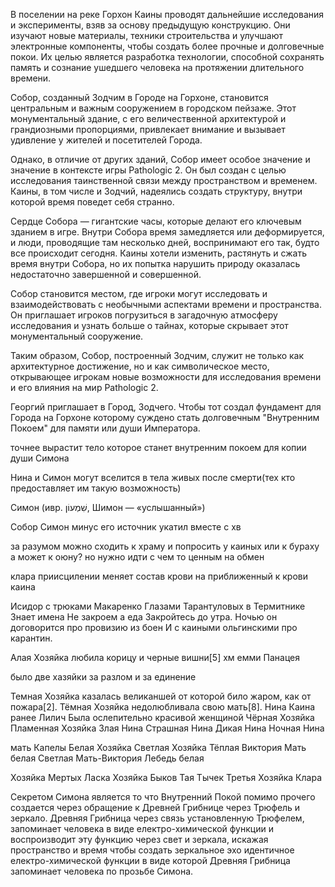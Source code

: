 В поселении на реке Горхон Каины проводят дальнейшие исследования и эксперименты, взяв за основу предыдущую конструкцию. Они изучают новые материалы, техники строительства и улучшают электронные компоненты, чтобы создать более прочные и долговечные покои. Их целью является разработка технологии, способной сохранять память и сознание ушедшего человека на протяжении длительного времени.

Собор, созданный Зодчим в Городе на Горхоне, становится центральным и важным сооружением в городском пейзаже. Этот монументальный здание, с его величественной архитектурой и грандиозными пропорциями, привлекает внимание и вызывает удивление у жителей и посетителей Города.

Однако, в отличие от других зданий, Собор имеет особое значение и значение в контексте игры Pathologic 2. Он был создан с целью исследования таинственной связи между пространством и временем. Каины, в том числе и Зодчий, надеялись создать структуру, внутри которой время поведет себя странно.

Сердце Собора — гигантские часы, которые делают его ключевым зданием в игре. Внутри Собора время замедляется или деформируется, и люди, проводящие там несколько дней, воспринимают его так, будто все происходит сегодня. Каины хотели изменить, растянуть и сжать время внутри Собора, но их попытка нарушить природу оказалась недостаточно завершенной и совершенной.

Собор становится местом, где игроки могут исследовать и взаимодействовать с необычными аспектами времени и пространства. Он приглашает игроков погрузиться в загадочную атмосферу исследования и узнать больше о тайнах, которые скрывает этот монументальный сооружение.

Таким образом, Собор, построенный Зодчим, служит не только как архитектурное достижение, но и как символическое место, открывающее игрокам новые возможности для исследования времени и его влияния на мир Pathologic 2.

Георгий приглашает в Город, Зодчего. Чтобы тот создал фундамент для Города на Горхоне которому суждено стать долговечным "Внутренним Покоем" для памяти или души Императора.

точнее вырастит тело которое станет внутренним покоем для копии души Симона

Нина и Симон могут вселится в тела живых после смерти(тех кто предоставляет им такую возможность)

Симон (ивр. ‏שִׁמְעוֹן‌‎, Шимон — «услышанный»)

Собор
Симон минус его источник укатил вместе с хв



за разумом можно сходить к храму и попросить у каиных 
или к бураху
а может к оюну?
но нужно идти с чем то ценным на обмен

клара приисцилении меняет состав крови на приближенный к крови каина

Исидор с трюками Макаренко
Глазами Тарантуловых в Термитнике
Знает имена 
Не закроем а еда
Закройтесь до утра.
Ночью он договорится про провизию из боен
И с каиными ольгинскими про карантин.

Алая Хозяйка любила корицу и черные вишни[5] хм емми Панацея

было две хазяйки
за разлом и за единение

Темная Хозяйка казалась великаншей от которой било жаром, как от пожара[2]. Тёмная Хозяйка недолюбливала свою мать[8].
Нина Каина ранее Лилич Была ослепительно красивой женщиной
Чёрная Хозяйка
Пламенная Хозяйка
Злая Нина
Страшная Нина
Дикая Нина
Ночная Нина 

мать Капелы
Белая Хозяйка 
Светлая Хозяйка
Тёплая Виктория
Мать белая
Светлая
Мать-Виктория
Лебедь белая 

Хозяйка Мертых Ласка
Хозяйка Быков Тая Тычек
Третья Хозяйка Клара

Секретом Симона является то что Внутренний Покой помимо прочего создается через обращение к Древней Грибнице через Трюфель и зеркало. Древняя Грибница через связь установленную Трюфелем, запоминает человека в виде електро-химической функции и воспроизводит эту функцию через свет и зеркала, искажая пространство и время чтобы создать зеркальное эхо идентичное електро-химической функции в виде которой Древняя Грибница запоминает человека по прозьбе Симона.
